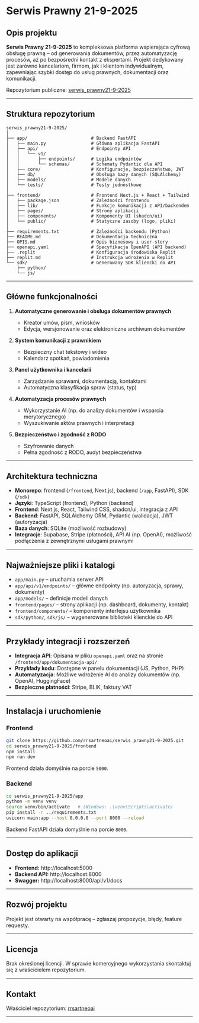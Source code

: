 # Serwis Prawny 21-9-2025

## Opis projektu

**Serwis Prawny 21-9-2025** to kompleksowa platforma wspierająca cyfrową obsługę prawną – od generowania dokumentów, przez automatyzację procesów, aż po bezpośredni kontakt z ekspertami. Projekt dedykowany jest zarówno kancelariom, firmom, jak i klientom indywidualnym, zapewniając szybki dostęp do usług prawnych, dokumentacji oraz komunikacji.

Repozytorium publiczne: [serwis_prawny21-9-2025](https://github.com/rrsartneoai/serwis_prawny21-9-2025)

---

## Struktura repozytorium

```
serwis_prawny21-9-2025/
│
├── app/                        # Backend FastAPI
│   ├── main.py                 # Główna aplikacja FastAPI
│   ├── api/                    # Endpointy API
│   │   └── v1/
│   │       ├── endpoints/      # Logika endpointów
│   │       └── schemas/        # Schematy Pydantic dla API
│   ├── core/                   # Konfiguracje, bezpieczeństwo, JWT
│   ├── db/                     # Obsługa bazy danych (SQLAlchemy)
│   ├── models/                 # Modele danych
│   └── tests/                  # Testy jednostkowe
│
├── frontend/                   # Frontend Next.js + React + Tailwind
│   ├── package.json            # Zależności frontendu
│   ├── lib/                    # Funkcje komunikacji z API/backendem
│   ├── pages/                  # Strony aplikacji
│   ├── components/             # Komponenty UI (shadcn/ui)
│   └── public/                 # Statyczne zasoby (logo, pliki)
│
├── requirements.txt            # Zależności backendu (Python)
├── README.md                   # Dokumentacja techniczna
├── OPIS.md                     # Opis biznesowy i user-story
├── openapi.yaml                # Specyfikacja OpenAPI (API backend)
├── .replit                     # Konfiguracja środowiska Replit
├── replit.md                   # Instrukcja wdrożenia w Replit
└── sdk/                        # Generowany SDK kliencki do API
    ├── python/
    └── js/
```

---

## Główne funkcjonalności

1. **Automatyczne generowanie i obsługa dokumentów prawnych**
   - Kreator umów, pism, wniosków
   - Edycja, wersjonowanie oraz elektroniczne archiwum dokumentów

2. **System komunikacji z prawnikiem**
   - Bezpieczny chat tekstowy i wideo
   - Kalendarz spotkań, powiadomienia

3. **Panel użytkownika i kancelarii**
   - Zarządzanie sprawami, dokumentacją, kontaktami
   - Automatyczna klasyfikacja spraw (status, typ)

4. **Automatyzacja procesów prawnych**
   - Wykorzystanie AI (np. do analizy dokumentów i wsparcia merytorycznego)
   - Wyszukiwanie aktów prawnych i interpretacji

5. **Bezpieczeństwo i zgodność z RODO**
   - Szyfrowanie danych
   - Pełna zgodność z RODO, audyt bezpieczeństwa

---

## Architektura techniczna

- **Monorepo**: frontend (`/frontend`, Next.js), backend (`/app`, FastAPI), SDK (`/sdk`)
- **Języki**: TypeScript (frontend), Python (backend)
- **Frontend**: Next.js, React, Tailwind CSS, shadcn/ui, integracja z API
- **Backend**: FastAPI, SQLAlchemy ORM, Pydantic (walidacja), JWT (autoryzacja)
- **Baza danych**: SQLite (możliwość rozbudowy)
- **Integracje**: Supabase, Stripe (płatności), API AI (np. OpenAI), możliwość podłączenia z zewnętrznymi usługami prawnymi

---

## Najważniejsze pliki i katalogi

- `app/main.py` – uruchamia serwer API
- `app/api/v1/endpoints/` – główne endpointy (np. autoryzacja, sprawy, dokumenty)
- `app/models/` – definicje modeli danych
- `frontend/pages/` – strony aplikacji (np. dashboard, dokumenty, kontakt)
- `frontend/components/` – komponenty interfejsu użytkownika
- `sdk/python/`, `sdk/js/` – wygenerowane biblioteki klienckie do API

---

## Przykłady integracji i rozszerzeń

- **Integracja API**: Opisana w pliku `openapi.yaml` oraz na stronie `/frontend/app/dokumentacja-api/`
- **Przykłady kodu**: Dostępne w panelu dokumentacji (JS, Python, PHP)
- **Automatyzacja**: Możliwe wdrożenie AI do analizy dokumentów (np. OpenAI, HuggingFace)
- **Bezpieczne płatności**: Stripe, BLIK, faktury VAT

---

## Instalacja i uruchomienie

### Frontend

```bash
git clone https://github.com/rrsartneoai/serwis_prawny21-9-2025.git
cd serwis_prawny21-9-2025/frontend
npm install
npm run dev
```
Frontend działa domyślnie na porcie `5000`.

### Backend

```bash
cd serwis_prawny21-9-2025/app
python -m venv venv
source venv/bin/activate   # (Windows: .\venv\Scripts\activate)
pip install -r ../requirements.txt
uvicorn main:app --host 0.0.0.0 --port 8000 --reload
```
Backend FastAPI działa domyślnie na porcie `8000`.

---

## Dostęp do aplikacji

- **Frontend:** http://localhost:5000
- **Backend API:** http://localhost:8000
- **Swagger:** http://localhost:8000/api/v1/docs

---

## Rozwój projektu

Projekt jest otwarty na współpracę – zgłaszaj propozycje, błędy, feature requesty.

---

## Licencja

Brak określonej licencji. W sprawie komercyjnego wykorzystania skontaktuj się z właścicielem repozytorium.

---

## Kontakt

Właściciel repozytorium: [rrsartneoai](https://github.com/rrsartneoai)

---
